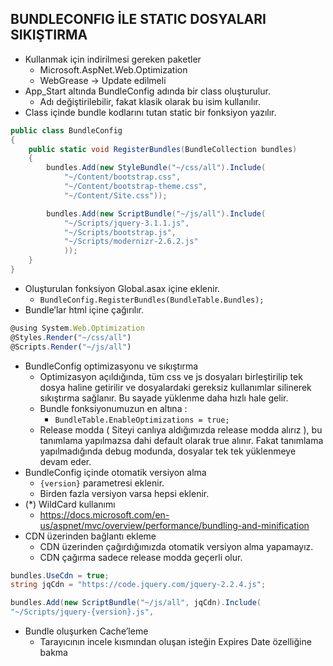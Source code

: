 ## BUNDLECONFIG İLE STATIC DOSYALARI SIKIŞTIRMA

- Kullanmak için indirilmesi gereken paketler
    - Microsoft.AspNet.Web.Optimization
    - WebGrease -> Update edilmeli
- App_Start altında BundleConfig adında bir class oluşturulur.
    - Adı değiştirilebilir, fakat klasik olarak bu isim kullanılır.
- Class içinde bundle kodlarını tutan static bir fonksiyon yazılır.

```cs
public class BundleConfig
{
    public static void RegisterBundles(BundleCollection bundles)
    {
        bundles.Add(new StyleBundle("~/css/all").Include(
            "~/Content/bootstrap.css",
            "~/Content/bootstrap-theme.css",
            "~/Content/Site.css"));

        bundles.Add(new ScriptBundle("~/js/all").Include(
            "~/Scripts/jquery-3.1.1.js",
            "~/Scripts/bootstrap.js",
            "~/Scripts/modernizr-2.6.2.js"
            ));
    }
}
```

- Oluşturulan fonksiyon Global.asax içine eklenir.
    - `BundleConfig.RegisterBundles(BundleTable.Bundles);`
- Bundle’lar html içine çağırılır.

```js
@using System.Web.Optimization
@Styles.Render("~/css/all")
@Scripts.Render("~/js/all")
```

- BundleConfig optimizasyonu ve sıkıştırma
    - Optimizasyon açıldığında, tüm css ve js dosyaları birleştirilip tek dosya haline getirilir ve dosyalardaki gereksiz kullanımlar silinerek sıkıştırma sağlanır. Bu sayade yüklenme daha hızlı hale gelir.
    - Bundle fonksiyonumuzun en altına : 
        - `BundleTable.EnableOptimizations = true;`
    - Release modda ( Siteyi canlıya aldığımızda release modda alırız ), bu tanımlama yapılmazsa dahi default olarak true alınır. Fakat tanımlama yapılmadığında debug modunda, dosyalar tek tek yüklenmeye devam eder.
- BundleConfig içinde otomatik versiyon alma
    - `{version}` parametresi eklenir.
    - Birden fazla versiyon varsa hepsi eklenir. 
- (*) WildCard kullanımı
    - https://docs.microsoft.com/en-us/aspnet/mvc/overview/performance/bundling-and-minification
- CDN üzerinden bağlantı ekleme
    - CDN üzerinden çağırdığımızda otomatik versiyon alma yapamayız.
    - CDN çağırma sadece release modda geçerli olur. 

```cs
bundles.UseCdn = true;
string jqCdn = "https://code.jquery.com/jquery-2.2.4.js";

bundles.Add(new ScriptBundle("~/js/all", jqCdn).Include(
"~/Scripts/jquery-{version}.js",
```

- Bundle oluşurken Cache’leme
    - Tarayıcının incele kısmından oluşan isteğin Expires Date özelliğine bakma
